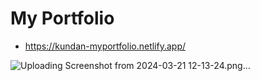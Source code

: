 # My Portfolio

- https://kundan-myportfolio.netlify.app/

![Uploading Screenshot from 2024-03-21 12-13-24.png…]()

